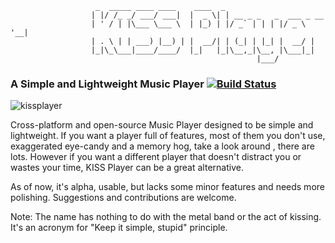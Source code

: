                        _  _____ ____ ____    ____  _
                      | |/ /_ _/ ___/ ___|  |  _ \| | __ _ _   _  ___ _ __
                      | ' / | |\___ \___ \  | |_) | |/ _` | | | |/ _ \ '__|
                      | . \ | | ___) |__) | |  __/| | (_| | |_| |  __/ |
                      |_|\_\___|____/____/  |_|   |_|\__,_|\__, |\___|_|
                                                           |___/

### A Simple and Lightweight Music Player [![Build Status](https://travis-ci.org/andreldm/kissplayer.svg?branch=master)](https://travis-ci.org/andreldm/kissplayer)

![kissplayer](https://cloud.githubusercontent.com/assets/599565/6767569/9a85cff8-d015-11e4-9574-1f1b7b7a9213.png)

Cross-platform and open-source Music Player designed to be simple and lightweight.
If you want a player full of features, most of them you don't use, exaggerated eye-candy and a memory hog, take a look around , there are lots. However if you want a different player that doesn't distract you or wastes your time, KISS Player can be a great alternative.

As of now, it's alpha, usable, but lacks some minor features and needs more polishing. Suggestions and contributions are welcome.

Note: The name has nothing to do with the metal band or the act of kissing. It's an acronym for "Keep it simple, stupid" principle.
